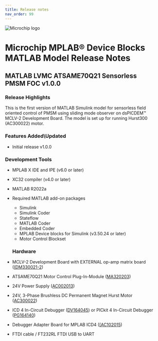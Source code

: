```yaml
---
title: Release notes
nav_order: 99
---
```


![Microchip logo](https://raw.githubusercontent.com/wiki/Microchip-MPLAB-Harmony/Microchip-MPLAB-Harmony.github.io/images/microchip_logo.png)



# Microchip MPLAB® Device Blocks MATLAB Model Release Notes

## MATLAB LVMC ATSAME70Q21 Sensorless PMSM FOC  v1.0.0



### Release Highlights
This is the first version of MATLAB Simulink model for sensorless field oriented control of PMSM using sliding mode observer on dsPICDEM™ MCLV-2 Development Board.
The model is set up for running Hurst300 (AC300022) motor.

  
### Features Added\Updated
-	Initial release v1.0.0
### Development Tools
*	MPLAB X IDE and IPE  (v6.0 or later)
*	XC32 compiler (v4.0 or later)
*	MATLAB R2022a
*	Required MATLAB add-on packages
    *	Simulink
    *	Simulink Coder
    *	Stateflow
    *	MATLAB Coder
    *	Embedded Coder 
    *	MPLAB Device blocks for Simulink (v3.50.24 or later)
    * Motor Control Blockset 


    ### Hardware
    
* MCLV-2 Development Board with EXTERNAL op-amp matrix board ([(DM330021-2](https://www.microchipdirect.com/product/DM330021-2))
* ATSAME70Q21 Motor Control Plug-In-Module ([MA320203](https://www.microchipdirect.com/product/MA320203))
* 24V Power Supply ([AC002013](https://www.microchipdirect.com/dev-tools/AC002013)) 
* 24V, 3-Phase Brushless DC Permanent Magnet Hurst Motor ([AC300022](https://www.microchip.com/en-us/development-tool/AC300022))
* ICD 4 In-Circuit Debugger ([DV164045](https://www.microchipdirect.com/product/DV164045)) or PICkit 4 In-Circuit Debugger ([PG164140](https://www.microchipdirect.com/dev-tools/PG164140))
* Debugger Adapter Board for MPLAB ICD4 ([(AC102015](https://www.microchipdirect.com/product/AC102015))
* FTDI cable / FT232RL FTDI USB to UART





